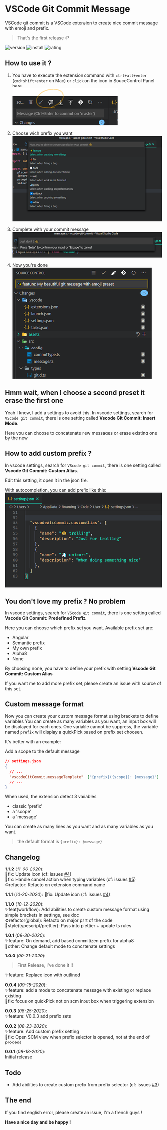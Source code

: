 # VSCode Git Commit Message

VSCode git commit is a VSCode extension to create nice commit message with emoji and prefix.

> That's the first release :P

![version](https://vsmarketplacebadge.apphb.com/version-short/rioukkevin.vscode-git-commit.svg?style=for-the-badge&color=dd4739)
![install](https://vsmarketplacebadge.apphb.com/installs/rioukkevin.vscode-git-commit.svg?style=for-the-badge&color=dd4739)
![rating](https://vsmarketplacebadge.apphb.com/rating-star/rioukkevin.vscode-git-commit.svg?style=for-the-badge&color=dd4739)

## How to use it ?

1. You have to execute the extension command with `ctrl+alt+enter` (`cmd+shift+enter` on Mac) or `click` on the icon in SouceControl Panel here  
   ![logo](./assets/screens/logo.png)

2. Choose wich prefix you want
   ![prefix](./assets/screens/list.png)

3. Complete with your commit message
   ![message](./assets/screens/message.png)

4. Now you're done  
   ![scm](./assets/screens/scm.png)

## Hmm wait, when I choose a second preset it erase the first one

Yeah I know, I add a settings to avoid this. In vscode settings, search for `VScode git commit`, there is one setting called **Vscode Git Commit: Insert Mode**.

Here you can choose to concatenate new messages or erase existing one by the new

## How to add custom prefix ?

In vscode settings, search for `VScode git commit`, there is one setting called **Vscode Git Commit: Custom Alias**.

Edit this setting, it open it in the json file.

With autocompletion, you can add prefix like this:  
![customPrefix](./assets/screens/customPrefix.png)

## You don't love my prefix ? No problem

In vscode settings, search for `VScode git commit`, there is one setting called **Vscode Git Commit: Predefined Prefix**.

Here you can choose which prefix set you want. Available prefix set are:

- Angular
- Semantic prefix
- My own prefix
- Alpha8
- None

By choosing none, you have to define your prefix with setting **Vscode Git Commit: Custom Alias**

If you want me to add more prefix set, please create an issue with source of this set.

## Custom message format

Now you can create your custom message format using brackets to define variables
You can create as many variables as you want, an input box will be displayed for each ones.
One variable cannot be suppress, the variable named `prefix` will display a quickPick based on prefix set choosen.

It's better with an example:

Add a scope to the default message

```json
// settings.json
{
  // ...
  "vscodeGitCommit.messageTemplate": ["{prefix}({scope}): {message}"]
  // ...
}
```

When used, the extension detect 3 variables

- classic 'prefix'
- a 'scope'
- a 'message'

You can create as many lines as you want and as many variables as you want.

> the default format is `{prefix}: {message}`

## Changelog

**1.1.2** (_11-06-2020_):    
🐞fix: Update icon (cf: issues [#4](https://github.com/rioukkevin/vscode-git-commit/issues/4))   
🐞fix: Handle cancel action when typing variables (cf: issues [#5](https://github.com/rioukkevin/vscode-git-commit/issues/5))   
⚙️refactor: Refacto on extension command name     

**1.1.1** (_10-20-2020_): 
🐞fix: Update icon (cf: issues [#4](https://github.com/rioukkevin/vscode-git-commit/issues/4))

**1.1.0** (_10-12-2020_):  
✨feat(workflow): Add abilities to create custom message format using simple brackets in settings, see doc  
⚙️refactor(global): Refacto on major part of the code  
🌈style(typescript/prettier): Pass into prettier + update ts rules

**1.0.1** (_09-30-2020_):  
✨feature: On demand, add based commitizen prefix for alpha8  
🔵other: Change default mode to concatenate settings

**1.0.0** (_09-21-2020_):

> First Release, I've done it !!

✨feature: Replace icon with outlined

**0.0.4** (_09-15-2020_):  
✨feature: add a mode to concatenate message with existing or replace existing  
🐞fix: focus on quickPick not on scm input box when triggering extension

**0.0.3** (_08-25-2020_):  
✨feature: V0.0.3 add prefix sets

**0.0.2** (_08-23-2020_):  
✨feature: Add custom prefix setting  
🐞fix: Open SCM view when prefix selector is opened, not at the end of process

**0.0.1** (_08-18-2020_):  
Initial release

## Todo

- Add abilities to create custom prefix from prefix selector (cf: issues [#3](https://github.com/rioukkevin/vscode-git-commit/issues/3))

## The end

If you find english error, please create an issue, I'm a french guys !

**Have a nice day and be happy !**
